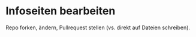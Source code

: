 # Infoseiten bearbeiten

Repo forken, ändern, Pullrequest stellen (vs. direkt auf Dateien schreiben).